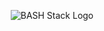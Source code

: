 <p align="center"><img src="https://user-images.githubusercontent.com/4583705/223573320-dd672acd-6451-42fd-b8fc-d0ac97da3c6c.png" alt="BASH Stack Logo" /></p>
